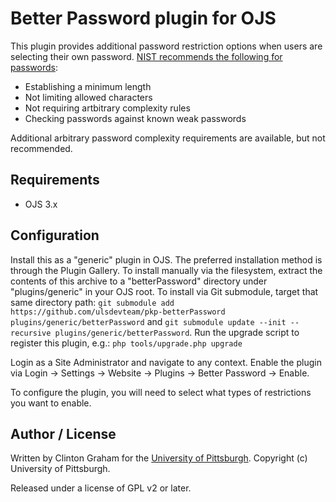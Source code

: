 # Better Password plugin for OJS

This plugin provides additional password restriction options when users are selecting their own password.  [NIST recommends the following for passwords](https://pages.nist.gov/800-63-3/sp800-63b.html#appA):
* Establishing a minimum length
* Not limiting allowed characters
* Not requiring artbitrary complexity rules
* Checking passwords against known weak passwords

Additional arbitrary password complexity requirements are available, but not recommended.

## Requirements

* OJS 3.x

## Configuration

Install this as a "generic" plugin in OJS.  The preferred installation method is through the Plugin Gallery.  To install manually via the filesystem, extract the contents of this archive to a "betterPassword" directory under "plugins/generic" in your OJS root.  To install via Git submodule, target that same directory path: `git submodule add https://github.com/ulsdevteam/pkp-betterPassword plugins/generic/betterPassword` and `git submodule update --init --recursive plugins/generic/betterPassword`.  Run the upgrade script to register this plugin, e.g.: `php tools/upgrade.php upgrade`

Login as a Site Administrator and navigate to any context.  Enable the plugin via Login -> Settings -> Website -> Plugins -> Better Password -> Enable.

To configure the plugin, you will need to select what types of restrictions you want to enable.

## Author / License

Written by Clinton Graham for the [University of Pittsburgh](http://www.pitt.edu).  Copyright (c) University of Pittsburgh.

Released under a license of GPL v2 or later.
